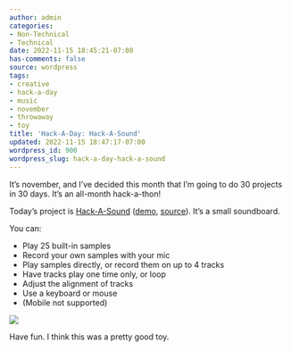 ```yaml
---
author: admin
categories:
- Non-Technical
- Technical
date: 2022-11-15 18:45:21-07:00
has-comments: false
source: wordpress
tags:
- creative
- hack-a-day
- music
- november
- throwaway
- toy
title: 'Hack-A-Day: Hack-A-Sound'
updated: 2022-11-15 18:47:17-07:00
wordpress_id: 900
wordpress_slug: hack-a-day-hack-a-sound
---
```

It’s november, and I’ve decided this month that I’m going to do 30 projects in 30 days. It’s an all-month hack-a-thon!

Today’s project is [Hack-A-Sound](https://tilde.za3k.com/hackaday/sound/) ([demo](https://tilde.za3k.com/hackaday/sound/), [source](https://github.com/za3k/day15_sound)). It’s a small soundboard.

You can:

-   Play 25 built-in samples
-   Record your own samples with your mic
-   Play samples directly, or record them on up to 4 tracks
-   Have tracks play one time only, or loop
-   Adjust the alignment of tracks
-   Use a keyboard or mouse
-   (Mobile not supported)

[![](/wp-content/uploads/2022/11/screenshot-13.png)](https://tilde.za3k.com/hackaday/sound/)

Have fun. I think this was a pretty good toy.
